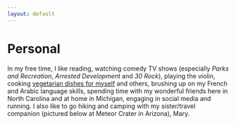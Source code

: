 ```yaml
---
layout: default
---
```


# Personal

In my free time, I like reading, watching comedy TV shows (especially *Parks and Recreation*, *Arrested 
Development* and *30 Rock*), playing the violin, cooking [vegetarian dishes for myself](https://www.pinterest.com/amyhemm/recipes-i-have-actually-tried-and-enjoyed/) and others, 
brushing up on my French and Arabic language skills, spending time with my wonderful friends here in 
North Carolina and at home in Michigan, engaging in social media and running. I also like to go hiking 
and camping with my sister/travel companion (pictured below at Meteor Crater in Arizona), Mary. 
